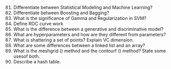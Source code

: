 81. Differentiate between Statistical Modeling and Machine Learning?
82. Differentiate between Boosting and Bagging?
83. What is the significance of Gamma and Regularization in SVM?
84. Define ROC curve work
85.  What is the difference between a generative and discriminative model?
86. What are hyperparameters and how are they different from parameters?
87. What is shattering a set of points? Explain VC dimension.
88. What are some differences between a linked list and an array?
89. What is the meshgrid () method and the contourf () method? State some usesof both.
90. Describe a hash table.